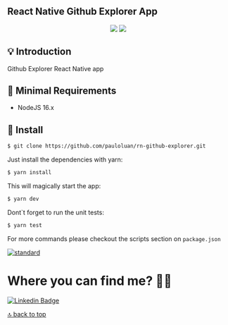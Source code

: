 ## React Native Github Explorer App

<span id="top"></span>

<p align="center">
    <a href="https://github.com/PauloLuan/rn-github-explorer/actions/workflows/ci.yml"><img src="https://img.shields.io/github/workflow/status/pauloluan/rn-github-explorer/ci?style=for-the-badge"></a>
    <a href="https://nodejs.org/en/"><img src="https://img.shields.io/badge/Node-16.x-green?style=for-the-badge"></a>
</p>

## 💡 Introduction

Github Explorer React Native app

## 📝 Minimal Requirements

- NodeJS 16.x

## 🚀 Install

```sh
$ git clone https://github.com/pauloluan/rn-github-explorer.git
```

Just install the dependencies with yarn:

```sh
$ yarn install
```

This will magically start the app:

```sh
$ yarn dev
```

Dont`t forget to run the unit tests:

```sh
$ yarn test
```

For more commands please checkout the scripts section on `package.json`

[![standard][standard-image]][standard-url]

[standard-image]: https://img.shields.io/badge/code%20style-standard-brightgreen.svg?style=for-the-badge
[standard-url]: http://npm.im/standard

# Where you can find me? :man_technologist:

[![Linkedin Badge](https://img.shields.io/badge/-LinkedIn-blue?style=for-the-badge&logo=Linkedin&logoColor=white&link=https://bit.ly/pauloluan-site)](https://bit.ly/pauloluan-site)

[🔝 back to top](#top)
